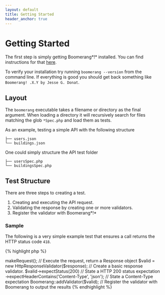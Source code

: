 ```yaml
---
layout: default
title: Getting Started
header_anchor: true
---
```


# Getting Started

The first step is simply getting Boomerang*!* installed. You can find instructions for that [here](install.html).

To verify your installation try running `boomerang --version` from the command line.  If everything is good you should get back something like `Boomerang! .X.Y by Jesse G. Donat`.

## Layout

The `boomerang` executable takes a filename or directory as the final argument.
When loading a directory it will recursively search for files matching the glob `*Spec.php` and load them as tests.

As an example, testing a simple API with the following structure
	
	├── users.json
	└── buildings.json
	
One could simply structure the API test folder

	
	├── usersSpec.php
	└── buildingsSpec.php
	
## Test Structure

There are three steps to creating a test.

1. Creating and executing the API request.
2. Validating the response by creating one or more validators.
3. Register the validator with Boomerang*!* 
	
### Sample

The following is a very simple example test that ensures a call returns the HTTP status code `418`. 
	
{% highlight php %}
<?php

namespace Boomerang;

$req      = new HttpRequest('http://httpbin.org/get'); // Create the API Request
$response = $req->makeRequest();                   // Execute the request, return a Response object

$valid = new HttpResponseValidator($response); // Create a basic response validator.
$valid->expectStatus(200)                  // State a HTTP 200 status expectation
      ->expectHeaderContains('Content-Type', 'json'); // State a Content-Type expectation

Boomerang::addValidator($valid); // Register the validator with Boomerang to output the results
{% endhighlight %}


